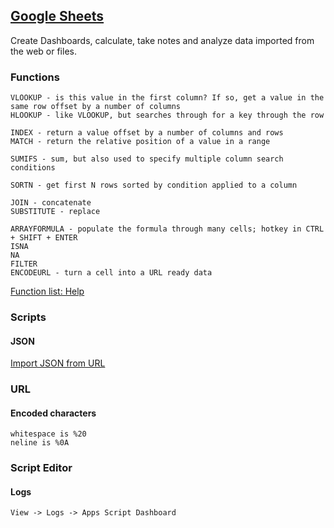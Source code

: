 ## [Google Sheets](https://www.google.com/sheets/about/)

Create Dashboards, calculate, take notes and analyze data imported from the web or files.

### Functions

```
VLOOKUP - is this value in the first column? If so, get a value in the same row offset by a number of columns
HLOOKUP - like VLOOKUP, but searches through for a key through the row

INDEX - return a value offset by a number of columns and rows
MATCH - return the relative position of a value in a range

SUMIFS - sum, but also used to specify multiple column search conditions

SORTN - get first N rows sorted by condition applied to a column

JOIN - concatenate
SUBSTITUTE - replace

ARRAYFORMULA - populate the formula through many cells; hotkey in CTRL + SHIFT + ENTER
ISNA
NA
FILTER
ENCODEURL - turn a cell into a URL ready data
```

[Function list: Help](https://support.google.com/docs/table/25273)

### Scripts

#### JSON

[Import JSON from URL](https://github.com/bradjasper/ImportJSON)

### URL

#### Encoded characters

```
whitespace is %20
neline is %0A
```

### Script Editor

#### Logs

```
View -> Logs -> Apps Script Dashboard
```
